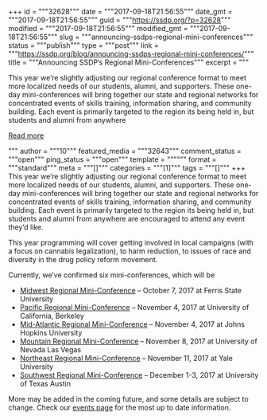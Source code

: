 +++
id = """32628"""
date = """2017-09-18T21:56:55"""
date_gmt = """2017-09-18T21:56:55"""
guid = """https://ssdp.org/?p=32628"""
modified = """2017-09-18T21:56:55"""
modified_gmt = """2017-09-18T21:56:55"""
slug = """announcing-ssdps-regional-mini-conferences"""
status = """publish"""
type = """post"""
link = """https://ssdp.org/blog/announcing-ssdps-regional-mini-conferences/"""
title = """Announcing SSDP&#8217;s Regional Mini-Conferences"""
excerpt = """<p>This year we&#8217;re slightly adjusting our regional conference format to meet more localized needs of our students, alumni, and supporters. These one-day mini-conferences will bring together our state and regional networks for concentrated events of skills training, information sharing, and community building. Each event is primarily targeted to the region its being held in, but students and alumni from anywhere</p>
<div class="h10"></div>
<p><a class="more-link2 flat" href="https://ssdp.org/blog/announcing-ssdps-regional-mini-conferences/">Read more</a></p>
"""
author = """10"""
featured_media = """32643"""
comment_status = """open"""
ping_status = """open"""
template = """"""
format = """standard"""
meta = """[]"""
categories = """[1]"""
tags = """[]"""
+++
This year we&#8217;re slightly adjusting our regional conference format to meet more localized needs of our students, alumni, and supporters. These one-day mini-conferences will bring together our state and regional networks for concentrated events of skills training, information sharing, and community building. Each event is primarily targeted to the region its being held in, but students and alumni from anywhere are encouraged to attend any event they&#8217;d like.

This year programming will cover getting involved in local campaigns (with a focus on cannabis legalization), to harm reduction, to issues of race and diversity in the drug policy reform movement.

Currently, we&#8217;ve confirmed six mini-conferences, which will be
<ul>
 	<li><a href="https://www.ezevent.com/Live/SSDPMidwestRegionalMiniConference2017/10072017/711525" target="_blank" rel="noopener">Midwest Regional Mini-Conference</a> – October 7, 2017 at Ferris State University</li>
 	<li><a href="https://www.ezevent.com/Live/SSDPPacificRegionalMiniConference2017/11042017/711526" target="_blank" rel="noopener">Pacific Regional Mini-Conference</a> – November 4, 2017 at University of California, Berkeley</li>
 	<li><a href="https://www.ezevent.com/Live/SSDPMidAtlanticRegionalMiniConference2017/11042017/711527" target="_blank" rel="noopener">Mid-Atlantic Regional Mini-Conference</a> – November 4, 2017 at Johns Hopkins University</li>
 	<li><a href="https://www.ezevent.com/Live/SSDPMountainRegionalMiniConference2017/11082017/711529" target="_blank" rel="noopener">Mountain Regional Mini-Conference</a> – November 8, 2017 at University of Nevada Las Vegas</li>
 	<li><a href="https://www.ezevent.com/Live/SSDPNortheastRegionalMiniConference2017/11112017/711530" target="_blank" rel="noopener">Northeast Regional Mini-Conference</a> – November 11, 2017 at Yale University</li>
 	<li><a href="https://www.ezevent.com/Live/SSDPTexasRegionalMiniConference2017/12012017/711531" target="_blank" rel="noopener">Southwest Regional Mini-Conference</a> – December 1-3, 2017 at University of Texas Austin</li>
</ul>
More may be added in the coming future, and some details are subject to change. Check our <a href="https://ssdp.org/events" target="_blank" rel="noopener">events page</a> for the most up to date information.
